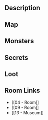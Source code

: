 


## Description

## Map

## Monsters

## Secrets

## Loot

## Room Links

*  [[04 - Room]]
*  [[09 - Room]]
*  [[13 - Museum]]